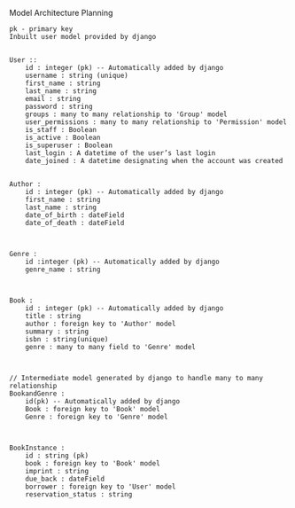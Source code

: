 
Model Architecture Planning


    pk - primary key
    Inbuilt user model provided by django


    User :: 
        id : integer (pk) -- Automatically added by django
        username : string (unique)
        first_name : string
        last_name : string
        email : string
        password : string
        groups : many to many relationship to 'Group' model
        user_permissions : many to many relationship to 'Permission' model
        is_staff : Boolean
        is_active : Boolean
        is_superuser : Boolean
        last_login : A datetime of the user’s last login
        date_joined : A datetime designating when the account was created


    Author :
        id : integer (pk) -- Automatically added by django
        first_name : string
        last_name : string
        date_of_birth : dateField
        date_of_death : dateField


    
    Genre :
        id :integer (pk) -- Automatically added by django
        genre_name : string



    Book :
        id : integer (pk) -- Automatically added by django 
        title : string
        author : foreign key to 'Author' model
        summary : string
        isbn : string(unique)
        genre : many to many field to 'Genre' model



    // Intermediate model generated by django to handle many to many relationship
    BookandGenre :
        id(pk) -- Automatically added by django
        Book : foreign key to 'Book' model
        Genre : foreign key to 'Genre' model



    BookInstance :
        id : string (pk) 
        book : foreign key to 'Book' model
        imprint : string
        due_back : dateField
        borrower : foreign key to 'User' model
        reservation_status : string







